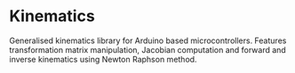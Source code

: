 # Kinematics
Generalised kinematics library for Arduino based microcontrollers. Features transformation matrix manipulation, Jacobian computation and forward and inverse kinematics using Newton Raphson method.
